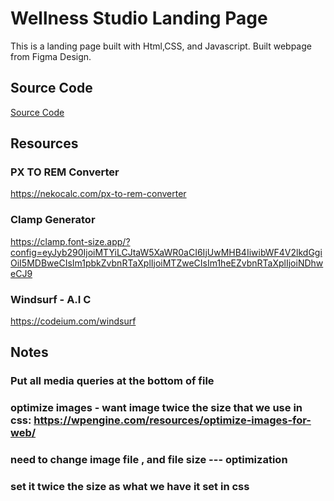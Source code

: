 # Wellness Studio Landing Page
This is a landing page built with Html,CSS, and Javascript. Built webpage from Figma Design. 

## Source Code 
[Source Code](src/)

## Resources
### PX TO REM Converter 
https://nekocalc.com/px-to-rem-converter
### Clamp Generator
https://clamp.font-size.app/?config=eyJyb290IjoiMTYiLCJtaW5XaWR0aCI6IjUwMHB4IiwibWF4V2lkdGgiOiI5MDBweCIsIm1pbkZvbnRTaXplIjoiMTZweCIsIm1heEZvbnRTaXplIjoiNDhweCJ9
### Windsurf - A.I C
https://codeium.com/windsurf


## Notes
 ### Put all media queries at the bottom of file 
 ### optimize images - want image twice the size that we use in css: https://wpengine.com/resources/optimize-images-for-web/
 ### need to change image file , and file size --- optimization 
 ### set it twice the size as what we have it set in css 


